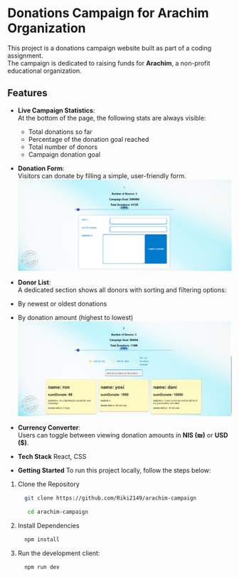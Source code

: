 # Donations Campaign for Arachim Organization

This project is a donations campaign website built as part of a coding assignment.  
The campaign is dedicated to raising funds for **Arachim**, a non-profit educational organization.

## Features

- **Live Campaign Statistics**:  
  At the bottom of the page, the following stats are always visible:
  - Total donations so far
  - Percentage of the donation goal reached
  - Total number of donors
  - Campaign donation goal

- **Donation Form**:  
  Visitors can donate by filling a simple, user-friendly form.
![Donation Form](./src/img/donation-form.png)

-  **Donor List**:  
  A dedicated section shows all donors with sorting and filtering options:
  - By newest or oldest donations
  - By donation amount (highest to lowest)
![Donor list](./src/img/donor-list.png)

-  **Currency Converter**:  
  Users can toggle between viewing donation amounts in **NIS (₪)** or **USD ($)**.

- **Tech Stack**
React, CSS

- **Getting Started**
To run this project locally, follow the steps below:

1. Clone the Repository
   ```sh
     git clone https://github.com/Riki2149/arachim-campaign
   ```
   ```sh
      cd arachim-campaign
    ```
2. Install Dependencies
   ```sh
     npm install
    ```
4. Run the development client:
   ```sh
     npm run dev
   ```






